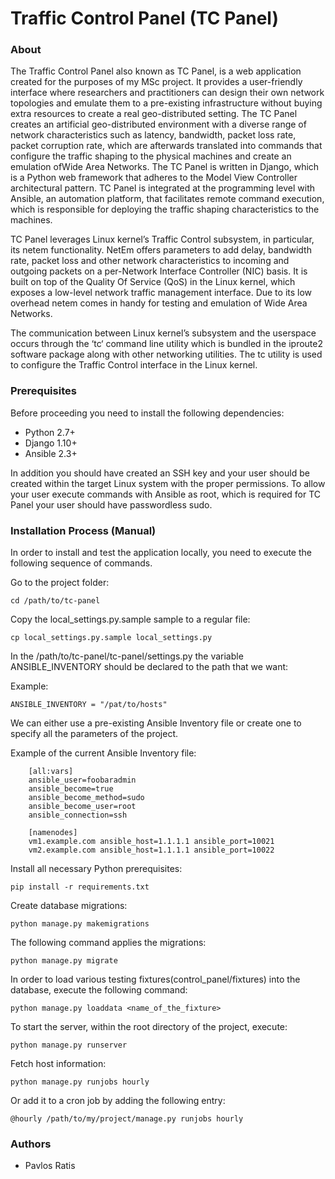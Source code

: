 # Traffic Control Panel (TC Panel)

### About

The Traffic Control Panel also known as TC Panel, is a web application created for the purposes of
my MSc project. It provides a user-friendly interface where researchers and practitioners can design
their own network topologies and emulate them to a pre-existing infrastructure without buying extra
resources to create a real geo-distributed setting. The TC Panel creates an artificial geo-distributed
environment with a diverse range of network characteristics such as latency, bandwidth, packet loss
rate, packet corruption rate, which are afterwards translated into commands that configure the traffic
shaping to the physical machines and create an emulation ofWide Area Networks. The TC Panel is
written in Django, which is a Python web framework that adheres to the Model View Controller
architectural pattern. TC Panel is integrated at the programming level with Ansible, an automation
platform, that facilitates remote command execution, which is responsible for deploying the traffic
shaping characteristics to the machines.

TC Panel leverages Linux kernel’s Traffic Control subsystem, in particular, its netem
functionality. NetEm offers parameters to add delay, bandwidth rate, packet loss and other
network characteristics to incoming and outgoing packets on a per-Network Interface Controller
(NIC) basis. It is built on top of the Quality Of Service (QoS) in the Linux kernel, which exposes a
low-level network traffic management interface. Due to its low overhead netem comes in handy for
testing and emulation of Wide Area Networks.

The communication between Linux kernel’s subsystem and the userspace occurs through the ‘tc‘
command line utility which is bundled in the iproute2 software package along with other networking
utilities. The tc utility is used to configure the Traffic Control interface in the Linux kernel.

### Prerequisites
Before proceeding you need to install the following dependencies:

- Python 2.7+
- Django 1.10+
- Ansible 2.3+

In addition you should have created an SSH key and your user should be created within the target Linux
system with the proper permissions. To allow your user execute commands with Ansible as root, which is
required for TC Panel your user should have passwordless sudo.

### Installation Process (Manual)
In order to install and test the application locally, you need to execute the following sequence of commands.

Go to the project folder:

    cd /path/to/tc-panel


Copy the local_settings.py.sample sample to a regular file:

    cp local_settings.py.sample local_settings.py


In the /path/to/tc-panel/tc-panel/settings.py the variable ANSIBLE_INVENTORY should be declared to the path that we want:

Example:

    ANSIBLE_INVENTORY = "/pat/to/hosts"

We can either use a pre-existing Ansible Inventory file or create one to specify all the parameters of the
project.

Example of the current Ansible Inventory file:

```
    [all:vars]
    ansible_user=foobaradmin
    ansible_become=true
    ansible_become_method=sudo
    ansible_become_user=root
    ansible_connection=ssh

    [namenodes]
    vm1.example.com ansible_host=1.1.1.1 ansible_port=10021
    vm2.example.com ansible_host=1.1.1.1 ansible_port=10022
```

Install all necessary Python prerequisites:

    pip install -r requirements.txt

Create database migrations:

    python manage.py makemigrations

The following command applies the migrations:

    python manage.py migrate

In order to load various testing fixtures(control_panel/fixtures) into the database, execute the following command:

    python manage.py loaddata <name_of_the_fixture>

To start the server, within the root directory of the project, execute:

    python manage.py runserver

Fetch host information:

    python manage.py runjobs hourly

Or add it to a cron job by adding the following entry:

    @hourly /path/to/my/project/manage.py runjobs hourly

### Authors

* Pavlos Ratis
